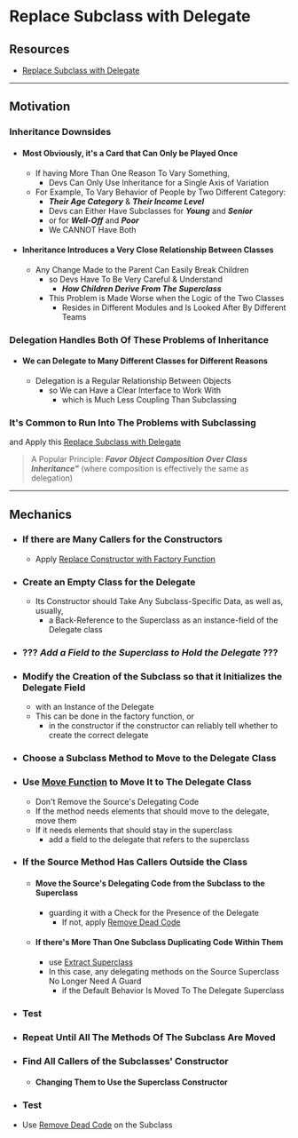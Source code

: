 # Replace Subclass with Delegate


## Resources

- [Replace Subclass with Delegate](https://memberservices.informit.com/my_account/webedition/9780135425664/html/replacesubclasswithdelegate.html)


---
## Motivation

### Inheritance Downsides
- #### Most Obviously, it's a Card that Can Only be Played Once
  - If having More Than One Reason To Vary Something, 
    - Devs Can Only Use Inheritance for a Single Axis of Variation
  - For Example, To Vary Behavior of People by Two Different Category:
    - ___Their Age Category___ & ___Their Income Level___
    - Devs can Either Have Subclasses for ___Young___ and ___Senior___ 
    - or for ___Well-Off___ and ___Poor___ 
    - We CANNOT Have Both
- #### Inheritance Introduces a Very Close Relationship Between Classes
  - Any Change Made to the Parent Can Easily Break Children 
    - so Devs Have To Be Very Careful & Understand 
      - ___How Children Derive From The Superclass___
    - This Problem is Made Worse when the Logic of the Two Classes 
      - Resides in Different Modules and Is Looked After By Different Teams

### Delegation Handles Both Of These Problems of Inheritance
- #### We can Delegate to Many Different Classes for Different Reasons
  - Delegation is a Regular Relationship Between Objects
    - so We can Have a Clear Interface to Work With 
      - which is Much Less Coupling Than Subclassing

### It's Common to Run Into The Problems with Subclassing 
  and Apply this [Replace Subclass with Delegate]()

> A Popular Principle: ___Favor Object Composition Over Class Inheritance"___
> (where composition is effectively the same as delegation)


---
## Mechanics

- ### If there are Many Callers for the Constructors 
  - Apply [Replace Constructor with Factory Function](https://memberservices.informit.com/my_account/webedition/9780135425664/html/replaceconstructorwithfactoryfunction.html)

- ### Create an Empty Class for the Delegate 
  - Its Constructor should Take Any Subclass-Specific Data, as well as, usually, 
    - a Back-Reference to the Superclass as an instance-field of the Delegate class

- ### ??? ___Add a Field to the Superclass to Hold the Delegate___ ???

- ### Modify the Creation of the Subclass so that it Initializes the Delegate Field 
  - with an Instance of the Delegate
  - This can be done in the factory function, or 
    - in the constructor if the constructor can reliably tell whether to create the correct delegate

- ### Choose a Subclass Method to Move to the Delegate Class

- ### Use [Move Function](https://memberservices.informit.com/my_account/webedition/9780135425664/html/movefunction.html) to Move It to The Delegate Class 
  - Don't Remove the Source's Delegating Code
  - If the method needs elements that should move to the delegate, move them
  - If it needs elements that should stay in the superclass
    - add a field to the delegate that refers to the superclass

- ### If the Source Method Has Callers Outside the Class
  - #### Move the Source's Delegating Code from the Subclass to the Superclass
    - guarding it with a Check for the Presence of the Delegate
      - If not, apply [Remove Dead Code](https://memberservices.informit.com/my_account/webedition/9780135425664/html/removedeadcode.html)
  - #### If there's More Than One Subclass Duplicating Code Within Them 
    - use [Extract Superclass](https://memberservices.informit.com/my_account/webedition/9780135425664/html/extractsuperclass.html) 
    - In this case, any delegating methods on the Source Superclass No Longer Need A Guard 
      - if the Default Behavior Is Moved To The Delegate Superclass

- ### Test

- ### Repeat Until All The Methods Of The Subclass Are Moved

- ### Find All Callers of the Subclasses' Constructor
  - #### Changing Them to Use the Superclass Constructor

- ### Test

- Use [Remove Dead Code](https://memberservices.informit.com/my_account/webedition/9780135425664/html/removedeadcode.html) on the Subclass